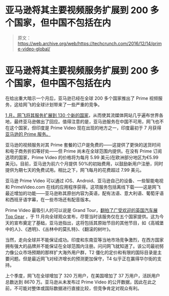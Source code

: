 # 亚马逊将其主要视频服务扩展到 200 多个国家，但中国不包括在内

> 原文：<https://web.archive.org/web/https://techcrunch.com/2016/12/14/prime-video-global/>

# 亚马逊将其主要视频服务扩展到 200 多个国家，但中国不包括在内

在给出重大暗示一个月后，亚马逊已经在全球 200 多个国家推出了 Prime 视频服务，这给网飞的全球计划带来了一些严重的竞争。

[1 月，网飞将其服务扩展到 130 个新的国家](https://web.archive.org/web/20230404012951/https://techcrunch.com/2016/01/06/netflix-finally-goes-global/)，从而使其流媒体网站几乎遍布世界各地，最终亚马逊做出了回应。值得注意的是，亚马逊服务在中国不可用，网飞也不在这个国家，但印度是 Prime Video 现在出现的地方之一，印度最初于 7 月获得[亚马逊的 Prime 服务。](https://web.archive.org/web/20230404012951/http://india,%20which%20initially%20got%20prime%20in%20july,%20is%20among%20the%20countries%20where%20prime%20video%20is%20available./)

亚马逊的视频服务对其 Prime 套餐的订户是免费的——这提供了更快的送货时间和电子商务折扣等好处——但 Prime 尚未在全球范围内提供。在没有 Prime 订阅选项的国家，Prime Video 的价格将为每月 5.99 美元(在欧洲部分地区为€5.99 美元)。目前，亚马逊为前六个月提供 50%的初始费用，以鼓励新用户注册，同时提供为期七天的免费试用。相比之下，网飞每月的花费超过 7.99 美元。

亚马逊 Prime Video 可以通过 iOS、Android、亚马逊自己的设备、一些智能电视和 PrimeVideo.com 在线的应用程序获得。这项服务包括离线下载——这是网飞最近增加的功能——亚马逊称其原创内容为英语，配有法语、意大利语、葡萄牙语和西班牙语字幕，在一些市场还有配音版本。

Prime Video 最吸引人的可以说是 Grand Tour，[翻拍了广受欢迎的英国汽车展 Top Gear](https://web.archive.org/web/20230404012951/https://techcrunch.com/2016/05/11/amazons-top-gear-car-show-to-be-called-the-grand-tour/) ，于 11 月向全球观众宣布，尽管当时该服务仅在五个国家提供。这为今天的宣布奠定了基础，亚马逊指出，这将包括其原始节目的其他节目，如《高城堡中的人》、《透明》、《丛林中的莫扎特》、《翻滚的树叶》。

当然，走向全球并不能保证成功。印度和东南亚等当地市场竞争激烈，在西方国家拥有强大的品牌并不能保证在全球范围内注册。问问网飞就知道了。该公司最初努力像公众市场预期的那样扩大海外用户群，T2 僵化的定价和有限的国际目录是主要问题。但是最近网飞对经济增长的预测更加保守，T4 似乎正在赢得华尔街的支持。

上个季度，网飞在全球增加了 320 万用户，在美国增加了 37 万用户，活跃用户总数达到 8670 万。亚马逊从未发布过 Prime Video 的公开数据，因此在此之前，不可能对整体或国际数据进行直接比较，但竞争肯定对观众有利。